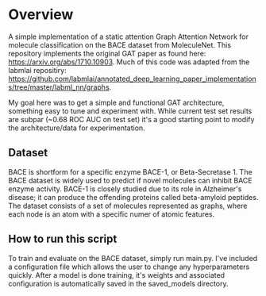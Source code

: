 # Overview
A simple implementation of a static attention Graph Attention Network for molecule classification on the BACE dataset from MoleculeNet. This repository implements the original GAT paper as found here: https://arxiv.org/abs/1710.10903. Much of this code was adapted from the labmlai repositiry: https://github.com/labmlai/annotated_deep_learning_paper_implementations/tree/master/labml_nn/graphs.

My goal here was to get a simple and functional GAT architecture, something easy to tune and experiment with. While current test set results are subpar (~0.68 ROC AUC on test set) it's a good starting point to modify the architecture/data for experimentation.

## Dataset
BACE is shortform for a specific enzyme BACE-1, or Beta-Secretase 1. The BACE dataset is widely used to predict if novel molecules can inhibit BACE enzyme activity. BACE-1 is closely studied due to its role in Alzheimer's disease; it can produce the offending proteins called beta-amyloid peptides. The dataset consists of a set of molecules represented as graphs, where each node is an atom with a specific numer of atomic features.

## How to run this script
To train and evaluate on the BACE dataset, simply run main.py. I've included a configuration file which allows the user to change any hyperparameters quickly. After a model is done training, it's weights and associated configuration is automatically saved in the saved_models directory. 
